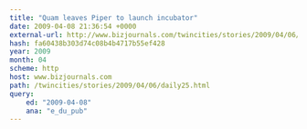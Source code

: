 ```yaml
---
title: "Quam leaves Piper to launch incubator"
date: 2009-04-08 21:36:54 +0000
external-url: http://www.bizjournals.com/twincities/stories/2009/04/06/daily25.html?ed=2009-04-08&ana=e_du_pub
hash: fa60438b303d74c08b4b4717b55ef428
year: 2009
month: 04
scheme: http
host: www.bizjournals.com
path: /twincities/stories/2009/04/06/daily25.html
query:
    ed: "2009-04-08"
    ana: "e_du_pub"
---
```



